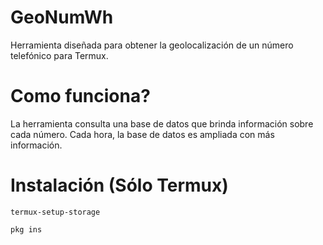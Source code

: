 # GeoNumWh
Herramienta diseñada para obtener la geolocalización de un número telefónico para Termux. 

# Como funciona?

 La herramienta consulta una base de datos que brinda información sobre cada número. Cada hora, la base de datos es ampliada con más información.
 
 # Instalación (Sólo Termux)
 
 `termux-setup-storage`
 
 `pkg ins`
 
